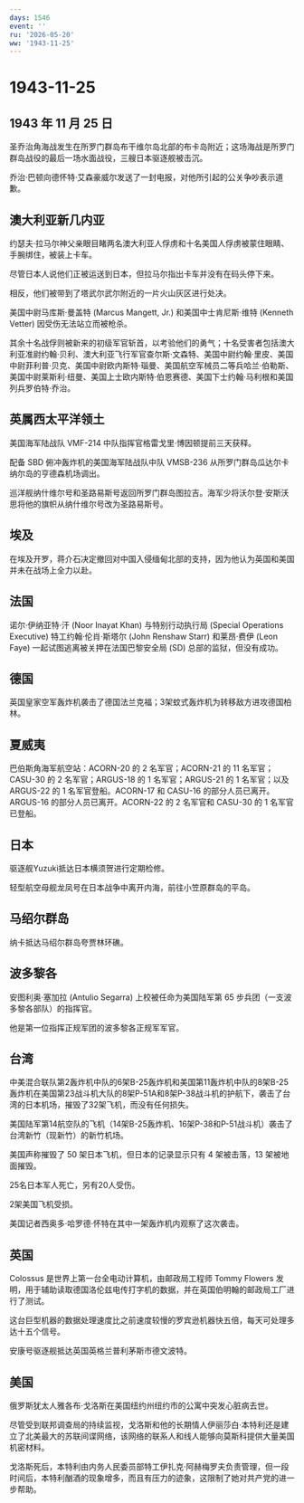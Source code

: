 ```yaml
---
days: 1546
event: ''
ru: '2026-05-20'
ww: '1943-11-25'
---
```


# 1943-11-25

## 1943 年 11 月 25 日

圣乔治角海战发生在所罗门群岛布干维尔岛北部的布卡岛附近；这场海战是所罗门群岛战役的最后一场水面战役，三艘日本驱逐舰被击沉。

乔治·巴顿向德怀特·艾森豪威尔发送了一封电报，对他所引起的公关争吵表示道歉。

## 澳大利亚新几内亚

约瑟夫·拉马尔神父亲眼目睹两名澳大利亚人俘虏和十名美国人俘虏被蒙住眼睛、手腕绑住，被装上卡车。

尽管日本人说他们正被运送到日本，但拉马尔指出卡车并没有在码头停下来。

相反，他们被带到了塔武尔武尔附近的一片火山灰区进行处决。

美国中尉马库斯·曼盖特 (Marcus Mangett, Jr.) 和美国中士肯尼斯·维特
(Kenneth Vetter) 因受伤无法站立而被枪杀。

其余十名战俘则被新来的初级军官斩首，以考验他们的勇气；十名受害者包括澳大利亚准尉约翰·贝利、澳大利亚飞行军官查尔斯·文森特、美国中尉约翰·里皮、美国中尉菲利普·贝克、美国中尉欧内斯特·瑙曼、美国航空军械员二等兵哈兰·伯勒斯、美国中尉莱斯利·纽曼、美国上士欧内斯特·伯恩赛德、美国下士约翰·马利根和美国列兵罗伯特·乔治。

## 英属西太平洋领土

美国海军陆战队 VMF-214 中队指挥官格雷戈里·博因顿提前三天获释。

配备 SBD 俯冲轰炸机的美国海军陆战队中队 VMSB-236
从所罗门群岛瓜达尔卡纳尔岛的亨德森机场调出。

巡洋舰纳什维尔号和圣路易斯号返回所罗门群岛图拉吉。海军少将沃尔登·安斯沃思将他的旗帜从纳什维尔号改为圣路易斯号。

## 埃及

在埃及开罗，蒋介石决定撤回对中国入侵缅甸北部的支持，因为他认为英国和美国并未在战场上全力以赴。

## 法国

诺尔·伊纳亚特·汗 (Noor Inayat Khan) 与特别行动执行局 (Special Operations
Executive) 特工约翰·伦肖·斯塔尔 (John Renshaw Starr) 和莱昂·费伊 (Leon
Faye) 一起试图逃离被关押在法国巴黎安全局 (SD) 总部的监狱，但没有成功。

## 德国

英国皇家空军轰炸机袭击了德国法兰克福；3架蚊式轰炸机为转移敌方进攻德国柏林。

## 夏威夷

巴伯斯角海军航空站：ACORN-20 的 2 名军官；ACORN-21 的 11 名军官；CASU-30
的 2 名军官；ARGUS-18 的 1 名军官；ARGUS-21 的 1 名军官；以及 ARGUS-22
的 1 名军官登船。ACORN-17 和 CASU-16 的部分人员已离开。ARGUS-16
的部分人员已离开。ACORN-22 的 2 名军官和 CASU-30 的 1 名军官已登船。

## 日本

驱逐舰Yuzuki抵达日本横须贺进行定期检修。

轻型航空母舰龙凤号在日本战争中离开内海，前往小笠原群岛的平岛。

## 马绍尔群岛

纳卡抵达马绍尔群岛夸贾林环礁。

## 波多黎各

安图利奥·塞加拉 (Antulio Segarra) 上校被任命为美国陆军第 65
步兵团（一支波多黎各部队）的指挥官。

他是第一位指挥正规军团的波多黎各正规军军官。

## 台湾

中美混合联队第2轰炸机中队的6架B-25轰炸机和美国第11轰炸机中队的8架B-25轰炸机在美国第23战斗机大队的8架P-51A和8架P-38战斗机的护航下，袭击了台湾的日本机场，摧毁了32架飞机，而没有任何损失。

美国陆军第14航空队的飞机（14架B-25轰炸机、16架P-38和P-51战斗机）袭击了台湾新竹（现新竹）的新竹机场。

美国声称摧毁了 50 架日本飞机，但日本的记录显示只有 4 架被击落，13
架被地面摧毁。

25名日本军人死亡，另有20人受伤。

2架美国飞机受损。

美国记者西奥多·哈罗德·怀特在其中一架轰炸机内观察了这次袭击。

## 英国

Colossus 是世界上第一台全电动计算机，由邮政局工程师 Tommy Flowers
发明，用于辅助读取德国洛伦兹电传打字机的数据，并在英国伯明翰的邮政局工厂进行了测试。

这台巨型机器的数据处理速度比之前速度较慢的罗宾逊机器快五倍，每天可处理多达十五个信号。

安康号驱逐舰抵达英国英格兰普利茅斯市德文波特。

## 美国

俄罗斯犹太人雅各布·戈洛斯在美国纽约州纽约市的公寓中突发心脏病去世。

尽管受到联邦调查局的持续监视，戈洛斯和他的长期情人伊丽莎白·本特利还是建立了北美最大的苏联间谍网络，该网络的联系人和线人能够向莫斯科提供大量美国机密材料。

戈洛斯死后，本特利由内务人民委员部特工伊扎克·阿赫梅罗夫负责管理，但一段时间后，本特利酗酒的现象增多，而且有压力的迹象，这限制了她对共产党的进一步帮助。